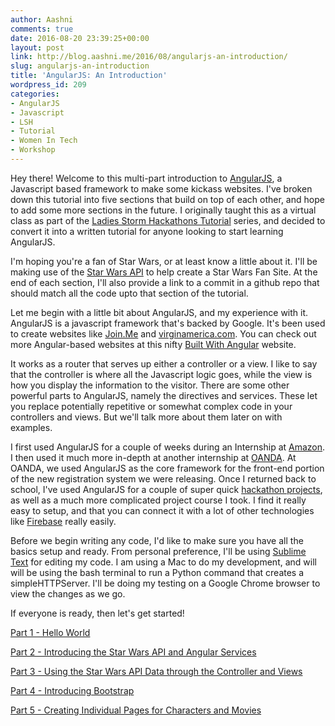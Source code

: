 ```yaml
---
author: Aashni
comments: true
date: 2016-08-20 23:39:25+00:00
layout: post
link: http://blog.aashni.me/2016/08/angularjs-an-introduction/
slug: angularjs-an-introduction
title: 'AngularJS: An Introduction'
wordpress_id: 209
categories:
- AngularJS
- Javascript
- LSH
- Tutorial
- Women In Tech
- Workshop
---
```


Hey there! Welcome to this multi-part introduction to [AngularJS](https://angularjs.org/), a Javascript based framework to make some kickass websites. I've broken down this tutorial into five sections that build on top of each other, and hope to add some more sections in the future. I originally taught this as a virtual class as part of the [Ladies Storm Hackathons Tutorial](https://github.com/Ladies-Storm-Hackathons/Tutorials) series, and decided to convert it into a written tutorial for anyone looking to start learning AngularJS.

I'm hoping you're a fan of Star Wars, or at least know a little about it. I'll be making use of the [Star Wars API](http://swapi.com) to help create a Star Wars Fan Site. At the end of each section, I'll also provide a link to a commit in a github repo that should match all the code upto that section of the tutorial.

Let me begin with a little bit about AngularJS, and my experience with it.
AngularJS is a javascript framework that's backed by Google. It's been used to create websites like [Join.Me](https://www.join.me/) and [virginamerica.com](https://www.virginamerica.com/). You can check out more Angular-based websites at this nifty [Built With Angular](https://builtwith.angularjs.org/) website.

It works as a router that serves up either a controller or a view. I like to say that the controller is where all the Javascript logic goes, while the view is how you display the information to the visitor. There are some other powerful parts to AngularJS, namely the directives and services. These let you replace potentially repetitive or somewhat complex code in your controllers and views. But we'll talk more about them later on with examples.

I first used AngularJS for a couple of weeks during an Internship at [Amazon](http://www.amazon.com). I then used it much more in-depth at another internship at [OANDA](http://www.oanda.com). At OANDA, we used AngularJS as the core framework for the front-end portion of the new registration system we were releasing. Once I returned back to school, I've used AngularJS for a couple of super quick [hackathon projects](http://blog.aashni.me/2015/09/that-one-time-i-hacked-the-north/), as well as a much more complicated project course I took. I find it really easy to setup, and that you can connect it with a lot of other technologies like [Firebase](https://www.firebase.com/) really easily.

Before we begin writing any code, I'd like to make sure you have all the basics setup and ready. From personal preference, I'll be using [Sublime Text](https://www.sublimetext.com) for editing my code.
I am using a Mac to do my development, and will will be using the bash terminal to run a Python command that creates a simpleHTTPServer. I'll be doing my testing on a Google Chrome browser to view the changes as we go. 

If everyone is ready, then let's get started!




[Part 1 - Hello World](http://blog.aashni.me/2016/08/angularjs-tutorial-part-1-hello-world)




[Part 2 - Introducing the Star Wars API and Angular Services](http://blog.aashni.me/2016/08/angularjs-tutorial-part-2-introducing-the-star-wars-api-and-angular-services)




[Part 3 - Using the Star Wars API Data through the Controller and Views](http://blog.aashni.me/2016/08/angularjs-tutorial-part-3-using-star-wars-api-data-through-angular-controllers-and-views)




[Part 4 - Introducing Bootstrap](http://blog.aashni.me/2016/08/angularjs-tutorial-part-4-introducing-bootstrap)




[Part 5 - Creating Individual Pages for Characters and Movies](http://blog.aashni.me/2016/08/angularjs-tutorial-part-5-creating-individual-pages-for-characters-and-movies)

